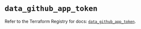 # `data_github_app_token`

Refer to the Terraform Registry for docs: [`data_github_app_token`](https://registry.terraform.io/providers/integrations/github/6.2.2/docs/data-sources/app_token).
